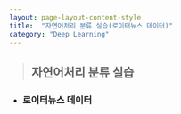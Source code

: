 ```yaml
---
layout: page-layout-content-style
title:  "자연어처리 분류 실습(로이터뉴스 데이터)"
category: "Deep Learning"
---
```


> ## 자연어처리 분류 실습

* ### 로이터뉴스 데이터

<script src="https://gist.github.com/hojeong3709/f58bc0d509306765b2b3b92be1d72501.js"></script>